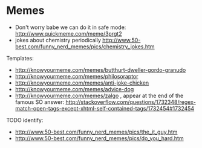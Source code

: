 # Memes

- Don't worry babe we can do it in safe mode: http://www.quickmeme.com/meme/3prgt2
- jokes about chemistry periodically http://www.50-best.com/funny_nerd_memes/pics/chemistry_jokes.htm

Templates:

- http://knowyourmeme.com/memes/butthurt-dweller-gordo-granudo
- http://knowyourmeme.com/memes/philosoraptor
- http://knowyourmeme.com/memes/anti-joke-chicken
- http://knowyourmeme.com/memes/advice-dog
- http://knowyourmeme.com/memes/zalgo , appear at the end of the famous SO answer: http://stackoverflow.com/questions/1732348/regex-match-open-tags-except-xhtml-self-contained-tags/1732454#1732454

TODO identify:

- http://www.50-best.com/funny_nerd_memes/pics/the_it_guy.htm
- http://www.50-best.com/funny_nerd_memes/pics/do_you_hard.htm
